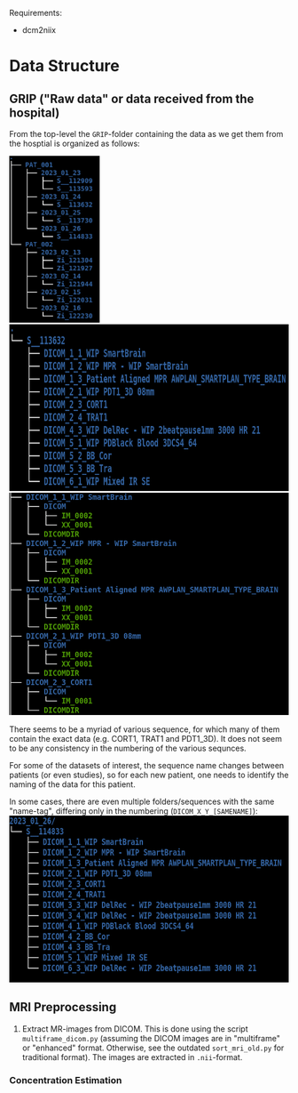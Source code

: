 Requirements:
- dcm2niix


# Data Structure
## GRIP ("Raw data" or data received from the hospital)
From the top-level the `GRIP`-folder containing the data as we get them from the hosptial is organized as follows:

<img src="figures/GRIP-tree-1.png" height=300>
<img src="figures/GRIP-tree-2.png" height=300>
<img src="figures/grip-tree-3.png" height=400>

There seems to be a myriad of various sequence, for which many of them contain the exact data (e.g. CORT1, TRAT1 and PDT1_3D). It does not seem to be any consistency in the numbering of the various sequnces.

For some of the datasets of interest, the sequence name changes between patients (or even studies), so for each new patient, one needs to identify the naming of the data for this patient.

In some cases, there are even multiple folders/sequences with the same "name-tag", differing only in the numbering (`DICOM_X_Y_[SAMENAME]`):
<img src="figures/grip-tree-multiple-same-name.png" height=300>

## MRI Preprocessing

1. Extract MR-images from DICOM. This is done using the script `multiframe_dicom.py` (assuming the DICOM images are in "multiframe" or "enhanced" format. Otherwise, see the outdated `sort_mri_old.py` for traditional format). The images are extracted in `.nii`-format.


### Concentration Estimation
